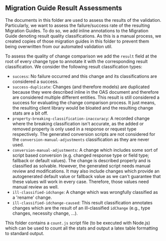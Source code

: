 ## Migration Guide Result Assessments

The documents in this folder are used to assess the results of the validation.
Particularly, we want to assess the failure/success rate of the resulting Migration Guides.
To do so, we add inline annotations to the Migration Guide denoting result quality classifications.
As this is a manual process, we created copies of those migration guides in this folder to prevent them 
being overwritten from our automated validation util.

To assess the quality of change comparison we add the `result` field at the root of every change
type to annotate it with the corresponding result classification.
We consider the following result classification types:
- `success`: No failure occurred and this change and its classifications are considered a success.
- `success-duplicate`: Changes (and therefore models) are duplicated because they were described inline in the OAS document
   and therefore are considered multiple different entities. This result is still considered a success for evaluating the change comparison process.
   It just means, the resulting client library would be bloated and the resulting change stats are a bit off.
- `property-breaking-classification-inaccuracy`: A recorded change where the breaking classification isn't accurate, as the added 
   or removed property is only used in a response or request type respectively. The generated conversion scripts are not considered
   for the `conversion-manual-adjustments` classification as they are never used.
- `conversion-manual-adjustments`: A change which includes some sort of script based conversion (e.g. changed response type or field type; fallback or default values).
   The change is described properly and is classified as solvable. However, the generated script needs manual review and modifications.
   It may also include changes which provide an autogenerated default value or fallback value as we can't guarantee that
   these values will work in every case. Therefore, those values need manual review as well.
- `ill-classified-idchange`: A change which was wrongfully classified as a 'rename' change.
- `ill-classified-idchange-caused`: This result classification annotates changes which are the result of an ill-classified
  `idChange` (e.g., type changes, necessity change, ...).

This folder contains a `count.js` script file (to be executed with Node.js) which can be used to count all the stats
and output a latex table formatting to standard output. 
